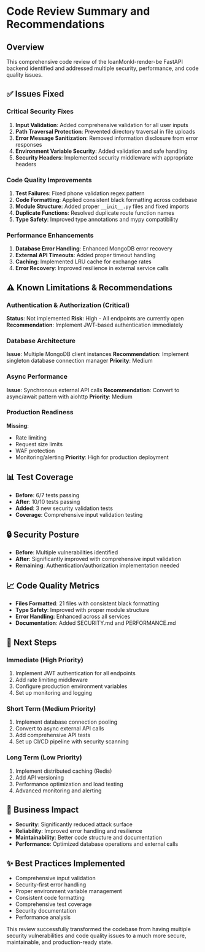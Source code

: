 # Code Review Summary and Recommendations

## Overview
This comprehensive code review of the loanMonkl-render-be FastAPI backend identified and addressed multiple security, performance, and code quality issues.

## ✅ Issues Fixed

### Critical Security Fixes
1. **Input Validation**: Added comprehensive validation for all user inputs
2. **Path Traversal Protection**: Prevented directory traversal in file uploads
3. **Error Message Sanitization**: Removed information disclosure from error responses
4. **Environment Variable Security**: Added validation and safe handling
5. **Security Headers**: Implemented security middleware with appropriate headers

### Code Quality Improvements
1. **Test Failures**: Fixed phone validation regex pattern
2. **Code Formatting**: Applied consistent black formatting across codebase
3. **Module Structure**: Added proper `__init__.py` files and fixed imports
4. **Duplicate Functions**: Resolved duplicate route function names
5. **Type Safety**: Improved type annotations and mypy compatibility

### Performance Enhancements
1. **Database Error Handling**: Enhanced MongoDB error recovery
2. **External API Timeouts**: Added proper timeout handling
3. **Caching**: Implemented LRU cache for exchange rates
4. **Error Recovery**: Improved resilience in external service calls

## ⚠️ Known Limitations & Recommendations

### Authentication & Authorization (Critical)
**Status**: Not implemented
**Risk**: High - All endpoints are currently open
**Recommendation**: Implement JWT-based authentication immediately

### Database Architecture
**Issue**: Multiple MongoDB client instances
**Recommendation**: Implement singleton database connection manager
**Priority**: Medium

### Async Performance
**Issue**: Synchronous external API calls
**Recommendation**: Convert to async/await pattern with aiohttp
**Priority**: Medium

### Production Readiness
**Missing**: 
- Rate limiting
- Request size limits
- WAF protection
- Monitoring/alerting
**Priority**: High for production deployment

## 📊 Test Coverage
- **Before**: 6/7 tests passing
- **After**: 10/10 tests passing
- **Added**: 3 new security validation tests
- **Coverage**: Comprehensive input validation testing

## 🔒 Security Posture
- **Before**: Multiple vulnerabilities identified
- **After**: Significantly improved with comprehensive input validation
- **Remaining**: Authentication/authorization implementation needed

## 📈 Code Quality Metrics
- **Files Formatted**: 21 files with consistent black formatting
- **Type Safety**: Improved with proper module structure
- **Error Handling**: Enhanced across all services
- **Documentation**: Added SECURITY.md and PERFORMANCE.md

## 🎯 Next Steps

### Immediate (High Priority)
1. Implement JWT authentication for all endpoints
2. Add rate limiting middleware
3. Configure production environment variables
4. Set up monitoring and logging

### Short Term (Medium Priority)
1. Implement database connection pooling
2. Convert to async external API calls
3. Add comprehensive API tests
4. Set up CI/CD pipeline with security scanning

### Long Term (Low Priority)
1. Implement distributed caching (Redis)
2. Add API versioning
3. Performance optimization and load testing
4. Advanced monitoring and alerting

## 💼 Business Impact
- **Security**: Significantly reduced attack surface
- **Reliability**: Improved error handling and resilience
- **Maintainability**: Better code structure and documentation
- **Performance**: Optimized database operations and external calls

## ✨ Best Practices Implemented
- Comprehensive input validation
- Security-first error handling  
- Proper environment variable management
- Consistent code formatting
- Comprehensive test coverage
- Security documentation
- Performance analysis

This review successfully transformed the codebase from having multiple security vulnerabilities and code quality issues to a much more secure, maintainable, and production-ready state.